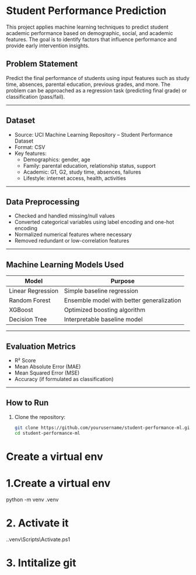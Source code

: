 # Student Performance Prediction

This project applies machine learning techniques to predict student academic performance based on demographic, social, and academic features. The goal is to identify factors that influence performance and provide early intervention insights.


## Problem Statement

Predict the final performance of students using input features such as study time, absences, parental education, previous grades, and more. The problem can be approached as a regression task (predicting final grade) or classification (pass/fail).

---

## Dataset

- Source: UCI Machine Learning Repository – Student Performance Dataset
- Format: CSV
- Key features:
  - Demographics: gender, age
  - Family: parental education, relationship status, support
  - Academic: G1, G2, study time, absences, failures
  - Lifestyle: internet access, health, activities

---

## Data Preprocessing

- Checked and handled missing/null values
- Converted categorical variables using label encoding and one-hot encoding
- Normalized numerical features where necessary
- Removed redundant or low-correlation features

---

## Machine Learning Models Used

| Model               | Purpose                               |
|--------------------|----------------------------------------|
| Linear Regression   | Simple baseline regression             |
| Random Forest       | Ensemble model with better generalization |
| XGBoost             | Optimized boosting algorithm           |
| Decision Tree       | Interpretable baseline model           |

---

## Evaluation Metrics

- R² Score
- Mean Absolute Error (MAE)
- Mean Squared Error (MSE)
- Accuracy (if formulated as classification)

---

## How to Run

1. Clone the repository:
   ```bash
   git clone https://github.com/yourusername/student-performance-ml.git
   cd student-performance-ml


# Create a virtual env

# 1.Create a virtual env
python -m venv .venv
# 2. Activate it
.\.venv\Scripts\Activate.ps1
# 3. Intitalize git